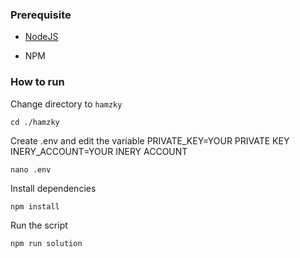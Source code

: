 ### Prerequisite

- [NodeJS](https://nodejs.org/en/)

- NPM



### How to run

Change directory to ```hamzky```

```shell
cd ./hamzky
```

Create .env and edit the variable
PRIVATE_KEY=YOUR PRIVATE KEY
INERY_ACCOUNT=YOUR INERY ACCOUNT

```shell
nano .env
```

Install dependencies

```shell
npm install
```

Run the script

```
npm run solution
```

